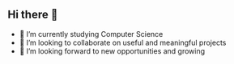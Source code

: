 ## Hi there 👋

<!--
**glitchingcore/glitchingcore** is a ✨ _special_ ✨ repository because its `README.md` (this file) appears on your GitHub profile.

Here are some ideas to get you started:
-->

- 🔭 I’m currently studying Computer Science
- 👯 I’m looking to collaborate on useful and meaningful projects
- 🤔 I’m looking forward to new opportunities and growing
